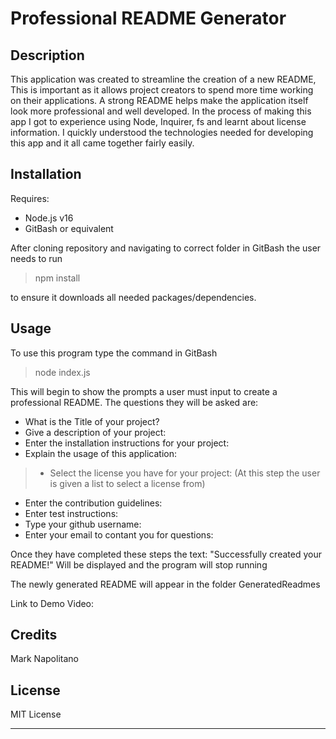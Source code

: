 # Professional README Generator

## Description

This application was created to streamline the creation of a new README, This is important as it allows project creators to spend more time working on their applications. A strong README helps make the application itself look more professional and well developed. In the process of making this app I got to experience using Node, Inquirer, fs and learnt about  license information. I quickly understood the technologies needed for developing this app and it all came together fairly easily.

## Installation

Requires:
* Node.js v16
* GitBash or equivalent

After cloning repository and navigating to correct folder in GitBash the user needs to run 
> npm install

to ensure it downloads all needed packages/dependencies. 

## Usage

To use this program type the command in GitBash
> node index.js 

This will begin to show the prompts a user must input to create a professional README.
The questions they will be asked are:
* What is the Title of your project?
* Give a description of your project:
* Enter the installation instructions for your project:
* Explain the usage of this application:
>* Select the license you have for your project: 
>(At this step the user is given a list to select a license from)
* Enter the contribution guidelines:
* Enter test instructions:
* Type your github username:
* Enter your email to contant you for questions:

Once they have completed these steps the text:
"Successfully created your README!" Will be displayed and the program will stop running

The newly generated README will appear in the folder GeneratedReadmes

Link to Demo Video:

## Credits

Mark Napolitano

## License

MIT License

---